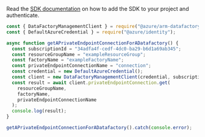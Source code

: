 Read the [SDK documentation](https://github.com/Azure/azure-sdk-for-js/blob/%40azure%2Farm-datafactory_10.3.0/sdk/datafactory/arm-datafactory/README.md) on how to add the SDK to your project and authenticate.

```javascript
const { DataFactoryManagementClient } = require("@azure/arm-datafactory");
const { DefaultAzureCredential } = require("@azure/identity");

async function getAPrivateEndpointConnectionForADatafactory() {
  const subscriptionId = "34adfa4f-cedf-4dc0-ba29-b6d1a69ab345";
  const resourceGroupName = "exampleResourceGroup";
  const factoryName = "exampleFactoryName";
  const privateEndpointConnectionName = "connection";
  const credential = new DefaultAzureCredential();
  const client = new DataFactoryManagementClient(credential, subscriptionId);
  const result = await client.privateEndpointConnection.get(
    resourceGroupName,
    factoryName,
    privateEndpointConnectionName
  );
  console.log(result);
}

getAPrivateEndpointConnectionForADatafactory().catch(console.error);
```

